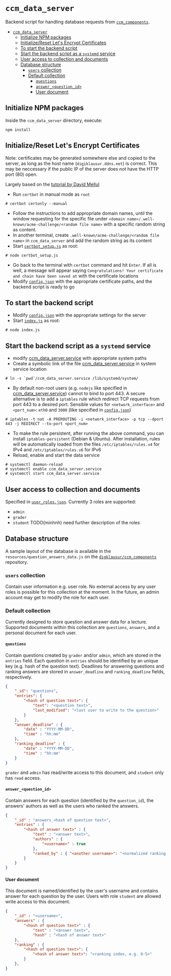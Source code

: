 # `ccm_data_server`

Backend script for handling database requests from [`ccm_components`](https://github.com/DigiKlausur/ccm_components).

- [`ccm_data_server`](#ccmdataserver)
  - [Initialize NPM packages](#initialize-npm-packages)
  - [Initialize/Reset Let's Encrypt Certificates](#initializereset-lets-encrypt-certificates)
  - [To start the backend script](#to-start-the-backend-script)
  - [Start the backend script as a `systemd` service](#start-the-backend-script-as-a-systemd-service)
  - [User access to collection and documents](#user-access-to-collection-and-documents)
  - [Database structure](#database-structure)
    - [`users` collection](#users-collection)
    - [Default collection](#default-collection)
      - [`questions`](#questions)
      - [`answer_<question_id>`](#answerquestionid)
      - [User document](#user-document)

## Initialize NPM packages

Inside the `ccm_data_server` directory, execute:
```
npm install
```

## Initialize/Reset Let's Encrypt Certificates

Note: certificates may be generated somewhere else and copied to the server, as long as the host name
(`digiklausur.ddns.net`) is correct. This may be neccessary if the public IP of the server does not have
the HTTP port (80) open.

Largely based on the [tutorial by David Mellul](https://itnext.io/node-express-letsencrypt-generate-a-free-ssl-certificate-and-run-an-https-server-in-5-minutes-a730fbe528ca)
* Run `certbot` in manual mode as `root`
```
# certbot certonly --manual
```
* Follow the instructions to add appropriate domain names, until the window requesting for the specific file
under `<domain name>/.well-known/acme-challenge/<random file name>` with a specific random string as content.
* In another terminal, create `.well-known/acme-challenge/<random file name>` in `ccm_data_server` and add
the random string as its content
* Start [`certbot_setup.js`](./certbot_setup.js) as root:
```
# node certbot_setup.js
```
* Go back to the terminal with `certbot` command and hit `Enter`. If all is well, a message will appear saying
`Congratulations! Your certificate and chain have been saved at` with the certificate locations
* Modify [`config.json`](./config/configs.json) with the appropriate certificate paths, and the backend script is ready to go

## To start the backend script

* Modify [`config.json`](./config/configs.json) with the appropriate settings for the server
* Start [`index.js`](./index.js) as root:
```
# node index.js
```

## Start the backend script as a `systemd` service

* modify [ccm_data_server.service](./ccm_data_server.service) with appropriate system paths
* Create a symbolic link of the file [ccm_data_server.service](./ccm_data_server.service) in system service location
```
# ln -s `pwd`/ccm_data_server.service /lib/systemd/system/
```
* By default non-root users (e.g. `nodejs` like specified in [ccm_data_server.service](./ccm_data_server.service))
  cannot to bind to port 443. A secure alternative is to add a `iptables` rule which redirect TCP requests from port 443
  to a desired port. Sensible values for `<network_interface>` and `<port_num>`: `eth0` and `3000` (like specified in
  [`config.json`](./config/configs.json))
```
# iptables -t nat -A PREROUTING -i <network_interface> -p tcp --dport 443 -j REDIRECT --to-port <port_num>
```
* To make the rule persistent, after running the above command, you can install `iptables-persistent` (Debian & Ubuntu).
  After installation, rules will be automatically loaded from the files `/etc/iptables/rules.v4` for IPv4 and
  `/etc/iptables/rules.v6` for IPv6
* Reload, enable and start the data service
```
# systemctl daemon-reload
# systemctl enable ccm_data_server.service
# systemctl start ccm_data_server.service
```

## User access to collection and documents

Specified in [`user_roles.json`](./config/user_roles.json). Currently 3 roles are supported:
* `admin`
* `grader`
* `student`
TODO(minhnh) need further description of the roles

## Database structure

A sample layout of the database is available in the `resources/question_answers_data.js` on the
[`digklausur/ccm_components`](https://github.com/DigiKlausur/ccm_components) repository.

### `users` collection

Contain user information e.g. user role. No external access by any user roles is possible for this collection
at the moment. In the future, an admin account may get to modify the role for each user.

### Default collection

Currently designed to store question and answer data for a lecture. Supported documents within this collection are
`questions`, `answers`, and a personal document for each user.

#### `questions`

Contain questions created by `grader` and/or `admin`, which are stored in the `entries` field. Each question in
`entries` should be identified by an unique key (e.g. hash of the question text). Deadlines for answering questions
and ranking answers are stored in `answer_deadline` and `ranking_deadline` fields, respectively.
```json
{
    "_id": "questions",
    "entries": {
        "<hash of question text>": {
            "text": "<question text>",
            "last_modified": "<last user to write to the question>"
        }
    },
    "answer_deadline" : {
        "date" : "YYYY-MM-DD",
        "time" : "hh:mm"
    },
    "ranking_deadline" : {
        "date" : "YYYY-MM-DD",
        "time" : "hh:mm"
    }
}
```

`grader` and `admin` has read/write access to this document, and `student` only has `read` access.

#### `answer_<question_id>`

Contain answers for each question (identified by the `question_id`), the answers' authors as well as the users who
ranked the answers.
```json
{
    "_id" : "answers_<hash of question text>",
    "entries" : {
        "<hash of answer text>" : {
            "text" : "<answer text>",
            "authors" : {
                "<username>" : true
            },
            "ranked_by" : { "<another username>": "<normalized ranking value>" }
        }
    }
}
```

#### User document

This document is named/identified by the user's username and contains answer for each question by the user. Users with
role `student` are allowed write access to this document.

```json
{
    "_id" : "<username>",
    "answers" : {
        "<hash of question text>" : {
            "text" : "<answer text>",
            "hash" : "<hash of answer text>"
    },
    "ranking" : {
        "<hash of question text>": {
            "<hash of answer text>": "<ranking index, e.g. 0-5>"
        }
    },
}
```
